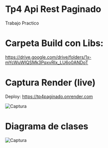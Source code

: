 # Tp4 Api Rest Paginado

Trabajo Practico

# Carpeta Build con Libs:

https://drive.google.com/drive/folders/1x-mYcWuWIQSMk3PqxvRIx_LU6o0ANDoT

# Captura Render (live)

Deploy: https://tp4paginado.onrender.com

![Captura](https://github.com/JoaquinMS/Tp4Paginado/assets/118018407/d5322b26-9672-4c0b-8672-b9a9fe0469d9)

# Diagrama de clases

![Captura](https://github.com/JoaquinMS/Tp4-ApiRest/assets/118018407/b8c5635d-a23a-475b-8d20-78e3bf84c9e6)



